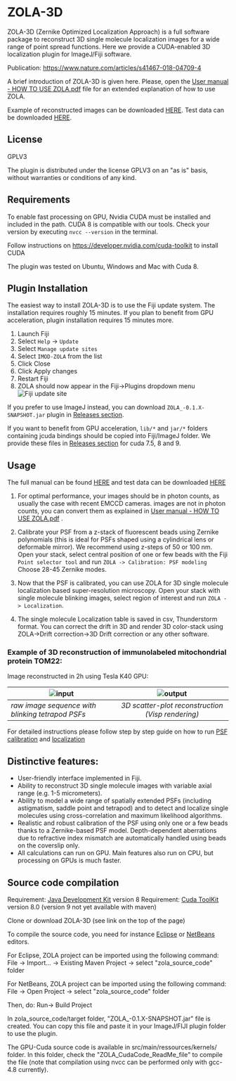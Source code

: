 # ZOLA-3D
ZOLA-3D (Zernike Optimized Localization Approach) is a full software package to reconstruct 3D single molecule localization images for a wide range of point spread functions.
Here we provide a CUDA-enabled 3D localization plugin for ImageJ/Fiji software. 

Publication: https://www.nature.com/articles/s41467-018-04709-4

A brief introduction of ZOLA-3D is given here. Please, open the [User manual - HOW TO USE ZOLA.pdf](https://github.com/imodpasteur/ZOLA-3D/blob/master/User%20manual%20-%20HOW%20TO%20USE%20ZOLA.pdf) file for an extended explanation of how to use ZOLA.

Example of reconstructed images can be downloaded [HERE](https://github.com/imodpasteur/ZOLA-3D/releases/download/v0.1.9/DATA.zip). Test data can be downloaded [HERE](https://github.com/imodpasteur/ZOLA-3D/releases/download/v0.1.9/TEST-DATA.zip).

## License

GPLV3

The plugin is distributed under the license GPLV3 on an "as is" basis, without warranties or conditions of any kind.

## Requirements


To enable fast processing on GPU, Nvidia CUDA must be installed and included in the path. CUDA 8 is  compatible with our tools.
Check your version by executing `nvcc --version` in the terminal.

Follow instructions on https://developer.nvidia.com/cuda-toolkit to install CUDA

The plugin was tested on Ubuntu, Windows and Mac with Cuda 8.



## Plugin Installation

The easiest way to install ZOLA-3D is to use the Fiji update system. The installation requires roughly 15 minutes. If you plan to benefit from GPU acceleration, plugin installation requires 15 minutes more.

1. Launch Fiji
2. Select `Help` -> `Update`
3. Select `Manage update sites`
4. Select `IMOD-ZOLA` from the list
5. Click Close
6. Click Apply changes
7. Restart Fiji
7. ZOLA should now appear in the Fiji->Plugins dropdown menu
![Fiji update site](https://github.com/imodpasteur/ZOLA-3D/blob/master/img/fiji%20update.png)

If you prefer to use ImageJ instead, you can download `ZOLA_-0.1.X-SNAPSHOT.jar` plugin in [Releases section](https://github.com/imodpasteur/ZOLA-3D/releases).

If you want to benefit from GPU acceleration, `lib/*` and `jar/*` folders containing jcuda bindings should be copied into Fiji/ImageJ folder. We provide these files in [Releases section](https://github.com/imodpasteur/ZOLA-3D/releases) for cuda 7.5, 8  and 9.

## Usage

The full manual can be found [HERE](https://github.com/imodpasteur/ZOLA-3D/blob/master/User%20manual%20-%20HOW%20TO%20USE%20ZOLA.pdf) and test data can be downloaded [HERE](https://github.com/imodpasteur/ZOLA-3D/releases/download/v0.1.9/TEST-DATA.zip)

1. For optimal performance, your images should be in photon counts, as usually the case with recent EMCCD cameras. images are not in photon counts, you can convert them as explained in [User manual - HOW TO USE ZOLA.pdf](https://github.com/imodpasteur/ZOLA-3D/blob/master/User%20manual%20-%20HOW%20TO%20USE%20ZOLA.pdf) .

2. Calibrate your PSF from a z-stack of fluorescent beads using Zernike polynomials (this is ideal for PSFs shaped using a cylindrical lens or deformable mirror). We recommend using z-steps of 50 or 100 nm.
Open your stack, select central position of one or few beads with the Fiji `Point selector tool` and run `ZOLA -> Calibration: PSF modeling`
Choose 28-45 Zernike modes.

3. Now that the PSF is calibrated, you can use ZOLA for 3D single molecule localization based super-resolution microscopy. 
Open your stack with single molecule blinking images, select region of interest and run `ZOLA -> Localization`. 

4. The single molecule Localization table is saved in csv, Thunderstorm format. You can correct the drift in 3D and render 3D color-stack using ZOLA->Drift correction->3D Drift correction  or any other software. 

### Example of 3D reconstruction of immunolabeled mitochondrial protein TOM22:
Image reconstructed in 2h using Tesla K40 GPU:

| ![input](https://github.com/imodpasteur/ZOLA-3D/blob/master/img/frames20130%2B50.gif)        | ![output](https://github.com/imodpasteur/ZOLA-3D/blob/master/img/anim-slow.gif) | 
| ------------- |:-------------:|
| *raw image sequence with blinking tetrapod PSFs*| *3D scatter-plot reconstruction (Visp rendering)* |

For detailed instructions please follow step by step guide on how to run [PSF calibration](https://github.com/imodpasteur/ZOLA-3D/blob/master/calibration_howto.md) and [localization](https://github.com/imodpasteur/ZOLA-3D/blob/master/localization_howto.md)



## Distinctive features:

* User-friendly interface implemented in Fiji.
* Ability to reconstruct 3D single molecule images with variable axial range (e.g. 1-5 micrometers).
* Ability to model a wide range of spatially extended PSFs (including astigmatism, saddle point and tetrapod) and to detect and localize single molecules using cross-correlation and maximum likelihood algorithms.
* Realistic and robust calibration of the PSF using only one or a few beads thanks to a Zernike-based PSF model. Depth-dependent aberrations due to refractive index mismatch  are automatically handled using beads on the coverslip only. 
* All calculations can run on GPU. Main features also run on CPU, but processing on GPUs is much faster.




## Source code compilation

Requirement: [Java Development Kit](http://www.oracle.com/technetwork/java/javase/downloads/jdk8-downloads-2133151.html) version 8
Requirement: [Cuda ToolKit](https://developer.nvidia.com/cuda-toolkit) version 8.0 (version 9 not yet available with maven)


Clone or download ZOLA-3D (see link on the top of the page)

To compile the source code, you need for instance [Eclipse](http://eclipse.org) or [NetBeans](http://netbeans.org) editors.

For Eclipse, ZOLA project can be imported using the following command:
File -> Import... -> Existing Maven Project -> select "zola_source_code" folder

For NetBeans, ZOLA project can be imported using the following command:
File -> Open Project -> select "zola_source_code" folder

Then, do: 
Run-> Build Project

In zola_source_code/target folder, "ZOLA_-0.1.X-SNAPSHOT.jar" file is created. You can copy this file and paste it in your ImageJ/FIJI plugin folder to use the plugin.


The GPU-Cuda source code is available in src/main/ressources/kernels/ folder. In this folder, check the "ZOLA_CudaCode_ReadMe_file" to compile the file (note that compilation using nvcc can be performed only with gcc-4.8 currently).



